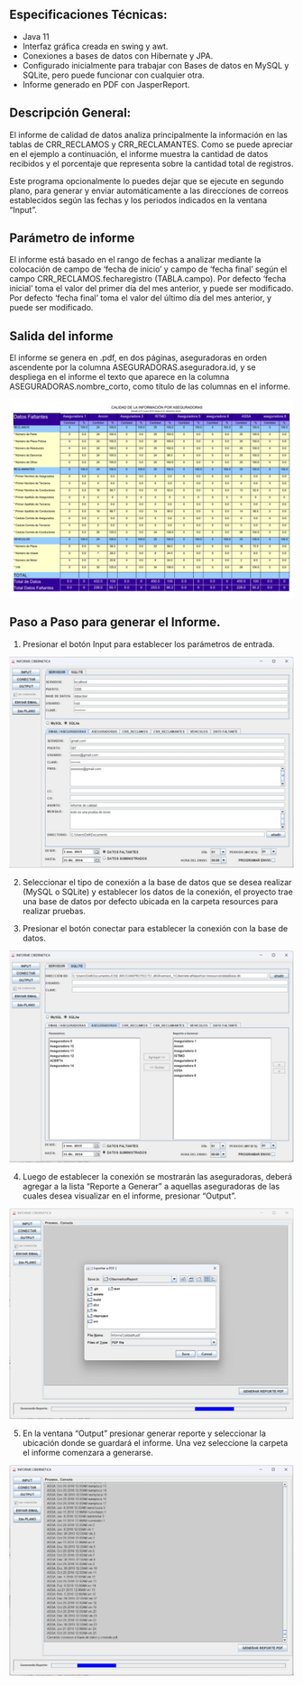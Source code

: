 ## Especificaciones Técnicas:

- Java 11
- Interfaz gráfica creada en swing y awt.
- Conexiones a bases de datos con Hibernate y JPA.
- Configurado inicialmente para trabajar con Bases de datos en MySQL y SQLite, pero puede funcionar con cualquier otra.
- Informe generado en PDF con JasperReport.

## Descripción General:

El informe de calidad de datos analiza principalmente la información en las tablas de CRR_RECLAMOS y CRR_RECLAMANTES. Como se puede apreciar en el ejemplo a continuación, el informe muestra la cantidad de datos recibidos y el porcentaje que representa sobre la cantidad total de registros.

Este programa opcionalmente lo puedes dejar que se ejecute en segundo plano, para generar y enviar automáticamente a las direcciones de correos establecidos según las fechas y los periodos indicados en la ventana “Input”.

## Parámetro de informe 
El informe está basado en el rango de fechas a analizar mediante la colocación de campo de ‘fecha de inicio’ y campo de ‘fecha final’ según el campo CRR_RECLAMOS.fecharegistro (TABLA.campo). Por defecto ‘fecha inicial’ toma el valor del primer día del mes anterior, y puede ser modificado. Por defecto ‘fecha final’ toma el valor del último día del mes anterior, y puede ser modificado.


## Salida del informe
 El informe se genera en .pdf, en dos páginas, aseguradoras en orden ascendente por la columna ASEGURADORAS.aseguradora.id, y se despliega en el informe el texto que aparece en la columna ASEGURADORAS.nombre_corto, como título de las columnas en el informe.
 
  ![Aquí la descripción de la imagen por si no carga](https://raw.githubusercontent.com/arochaj2/ciberneticaReport/main/assets/imagen_1.jpg)
 
## Paso a Paso para generar el Informe.
1.	Presionar el botón Input para establecer los parámetros de entrada.

  ![Aquí la descripción de la imagen por si no carga](https://raw.githubusercontent.com/arochaj2/ciberneticaReport/main/assets/imagen_2.jpg)


2.	Seleccionar el tipo de conexión a la base de datos que se desea realizar (MySQL o SQLite) y establecer los datos de la conexión, el proyecto trae una base de datos por defecto ubicada en la carpeta resources para realizar pruebas.

3.	Presionar el botón conectar para establecer la conexión con la base de datos.

  ![Aquí la descripción de la imagen por si no carga](https://raw.githubusercontent.com/arochaj2/ciberneticaReport/main/assets/imagen_3.jpg)
  
  4.	Luego de establecer la conexión se mostrarán las aseguradoras, deberá agregar a la lista “Reporte a Generar” a aquellas aseguradoras de las cuales desea visualizar en el informe, presionar “Output”.

  ![Aquí la descripción de la imagen por si no carga](https://raw.githubusercontent.com/arochaj2/ciberneticaReport/main/assets/imagen_4.jpg)
  
  5.	En la ventana “Output” presionar generar reporte y seleccionar la ubicación donde se guardará el informe. Una vez seleccione la carpeta el informe comenzara a generarse.

 ![Aquí la descripción de la imagen por si no carga](https://raw.githubusercontent.com/arochaj2/ciberneticaReport/main/assets/imagen_5.jpg)




